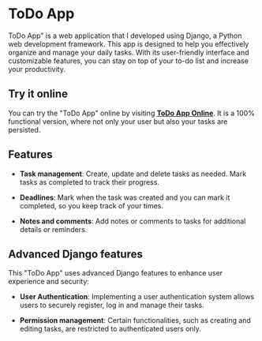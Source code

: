 # ToDo App

ToDo App" is a web application that I developed using Django, a Python web development framework. This app is designed to help you effectively organize and manage your daily tasks. With its user-friendly interface and customizable features, you can stay on top of your to-do list and increase your productivity.

## Try it online

You can try the "ToDo App" online by visiting **[ToDo App Online](https://todo-app-django-lautajamdev.onrender.com)**. It is a 100% functional version, where not only your user but also your tasks are persisted.

## Features

- **Task management**: Create, update and delete tasks as needed. Mark tasks as completed to track their progress.

- **Deadlines**: Mark when the task was created and you can mark it completed, so you keep track of your times.

- **Notes and comments**: Add notes or comments to tasks for additional details or reminders.

## Advanced Django features

This "ToDo App" uses advanced Django features to enhance user experience and security:

- **User Authentication**: Implementing a user authentication system allows users to securely register, log in and manage their tasks.

- **Permission management**: Certain functionalities, such as creating and editing tasks, are restricted to authenticated users only.
